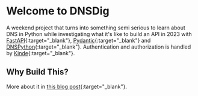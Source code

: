 # Welcome to DNSDig

A weekend project that turns into something semi serious to learn about DNS in Python while investigating what it's like to build an API in 2023 with [FastAPI](https://fastapi.tiangolo.com/){:target="_blank"}, [Pydantic](https://pydantic-docs.helpmanual.io/){:target="_blank"} and [DNSPython](https://www.dnspython.org/){:target="_blank"}. Authentication and authorization is handled by [Kinde](https://kinde.com){:target="_blank"}.

## Why Build This?

More about it in [this blog post](https://bango29.com/building-an-api-in-2023/){:target="_blank"}.